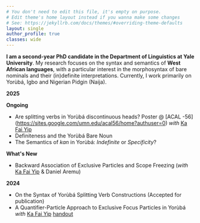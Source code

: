 ```yaml
---
# You don't need to edit this file, it's empty on purpose.
# Edit theme's home layout instead if you wanna make some changes
# See: https://jekyllrb.com/docs/themes/#overriding-theme-defaults
layout: single
author_profile: true
classes: wide
---
```


**I am a second-year PhD candidate in the Department of Linguistics at Yale University**.
My research focuses on the syntax and semantics of **West African languages**, with a particular interest in the morphosyntax of bare nominals and their (in)definite interpretations. Currently, I work primarily on Yorùbá, Igbo and Nigerian Pidgin (Naija).



**2025**

**Ongoing**
- Are splitting verbs in Yorùbá discontinuous heads? Poster @ [ACAL -56] (https://sites.google.com/umn.edu/acal56/home?authuser=0) *with* [Ka Fai Yip](https://kafai-yip.github.io/)
- Definiteness and the Yorùbá Bare Noun
- The Semantics of *kan* in Yorùbá: *Indefinite* or *Specificity*? 
  
**What's New**
- Backward Association of Exclusive Particles and Scope Freezing (*with* [Ka Fai Yip](https://kafai-yip.github.io/) & Daniel Aremu)

**2024**
- On the Syntax of Yorùbá Splitting Verb Constructions (Accepted for publication)
- A Quantifier-Particle Approach to Exclusive Focus Particles in Yorùbá *with* [Ka Fai Yip](https://kafai-yip.github.io/) 
 [handout](https://bodeadedeji.github.io/assets/docs/ACAL-55_only_handout.pdf)

